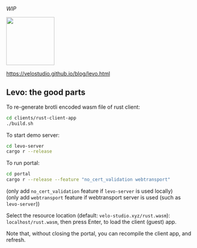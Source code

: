 _WIP_

<img src="https://raw.githubusercontent.com/velostudio/levo/main/levo.png" width="128" />

https://velostudio.github.io/blog/levo.html

## Levo: the good parts

To re-generate brotli encoded wasm file of rust client:

```bash
cd clients/rust-client-app
./build.sh
```

To start demo server:

```bash
cd levo-server
cargo r --release
```

To run portal:

```bash
cd portal
cargo r --release --feature "no_cert_validation webtransport"
```
(only add `no_cert_validation` feature if `levo-server` is used locally)  
(only add `webtransport` feature if webtransport server is used (such as `levo-server`))

Select the resource location (default: `velo-studio.xyz/rust.wasm`): `localhost/rust.wasm`, then press Enter, to load the client (guest) app.

Note that, without closing the portal, you can recompile the client app, and refresh.
